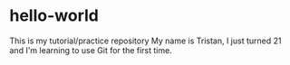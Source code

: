 # hello-world
This is my tutorial/practice repository
My name is Tristan, I just turned 21 and I'm learning to use Git for the first time.
